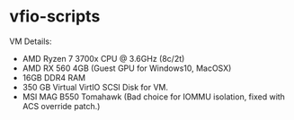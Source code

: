 # vfio-scripts
VM Details:
  - AMD Ryzen 7 3700x CPU @ 3.6GHz (8c/2t)
  - AMD RX 560 4GB (Guest GPU for Windows10, MacOSX)
  - 16GB DDR4 RAM 
  - 350 GB Virtual VirtIO SCSI Disk for VM.
  - MSI MAG B550 Tomahawk (Bad choice for IOMMU isolation, fixed with ACS override patch.)
